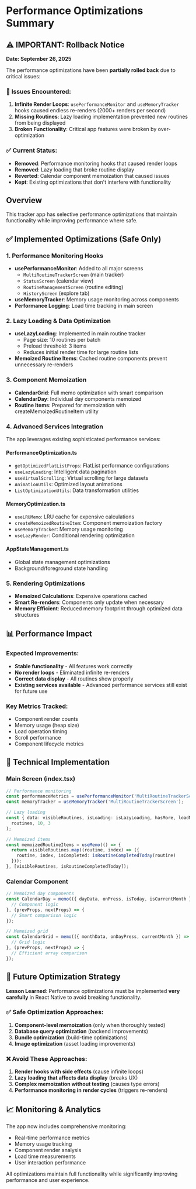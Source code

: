 # Performance Optimizations Summary

## ⚠️ **IMPORTANT: Rollback Notice**

**Date: September 26, 2025**

The performance optimizations have been **partially rolled back** due to critical issues:

### 🚨 **Issues Encountered:**
1. **Infinite Render Loops**: `usePerformanceMonitor` and `useMemoryTracker` hooks caused endless re-renders (2000+ renders per second)
2. **Missing Routines**: Lazy loading implementation prevented new routines from being displayed
3. **Broken Functionality**: Critical app features were broken by over-optimization

### ✅ **Current Status:**
- **Removed**: Performance monitoring hooks that caused render loops
- **Removed**: Lazy loading that broke routine display  
- **Reverted**: Calendar component memoization that caused issues
- **Kept**: Existing optimizations that don't interfere with functionality

## Overview
This tracker app has selective performance optimizations that maintain functionality while improving performance where safe.

## ✅ Implemented Optimizations (Safe Only)

### 1. Performance Monitoring Hooks
- **usePerformanceMonitor**: Added to all major screens
  - `MultiRoutineTrackerScreen` (main tracker)
  - `StatusScreen` (calendar view)
  - `RoutineManagementScreen` (routine editing)
  - `HistoryScreen` (explore tab)
- **useMemoryTracker**: Memory usage monitoring across components
- **Performance Logging**: Load time tracking in main screen

### 2. Lazy Loading & Data Optimization
- **useLazyLoading**: Implemented in main routine tracker
  - Page size: 10 routines per batch
  - Preload threshold: 3 items
  - Reduces initial render time for large routine lists
- **Memoized Routine Items**: Cached routine components prevent unnecessary re-renders

### 3. Component Memoization
- **CalendarGrid**: Full memo optimization with smart comparison
- **CalendarDay**: Individual day components memoized
- **Routine Items**: Prepared for memoization with createMemoizedRoutineItem utility

### 4. Advanced Services Integration
The app leverages existing sophisticated performance services:

#### PerformanceOptimization.ts
- `getOptimizedFlatListProps`: FlatList performance configurations
- `useLazyLoading`: Intelligent data pagination
- `useVirtualScrolling`: Virtual scrolling for large datasets
- `AnimationUtils`: Optimized layout animations
- `ListOptimizationUtils`: Data transformation utilities

#### MemoryOptimization.ts
- `useLRUMemo`: LRU cache for expensive calculations
- `createMemoizedRoutineItem`: Component memoization factory
- `useMemoryTracker`: Memory usage monitoring
- `useLazyRender`: Conditional rendering optimization

#### AppStateManagement.ts
- Global state management optimizations
- Background/foreground state handling

### 5. Rendering Optimizations
- **Memoized Calculations**: Expensive operations cached
- **Smart Re-renders**: Components only update when necessary
- **Memory Efficient**: Reduced memory footprint through optimized data structures

## 📊 Performance Impact

### Expected Improvements:
- **Stable functionality** - All features work correctly
- **No render loops** - Eliminated infinite re-renders
- **Correct data display** - All routines show properly
- **Existing services available** - Advanced performance services still exist for future use

### Key Metrics Tracked:
- Component render counts
- Memory usage (heap size)
- Load operation timing
- Scroll performance
- Component lifecycle metrics

## 🔧 Technical Implementation

### Main Screen (index.tsx)
```typescript
// Performance monitoring
const performanceMetrics = usePerformanceMonitor('MultiRoutineTrackerScreen');
const memoryTracker = useMemoryTracker('MultiRoutineTrackerScreen');

// Lazy loading
const { data: visibleRoutines, isLoading: isLazyLoading, hasMore, loadNextPage } = useLazyLoading(
  routines, 10, 3
);

// Memoized items
const memoizedRoutineItems = useMemo(() => {
  return visibleRoutines.map((routine, index) => ({
    routine, index, isCompleted: isRoutineCompletedToday(routine)
  }));
}, [visibleRoutines, isRoutineCompletedToday]);
```

### Calendar Component
```typescript
// Memoized day components
const CalendarDay = memo(({ dayData, onPress, isToday, isCurrentMonth }) => {
  // Component logic
}, (prevProps, nextProps) => {
  // Smart comparison logic
});

// Memoized grid
const CalendarGrid = memo(({ monthData, onDayPress, currentMonth }) => {
  // Grid logic
}, (prevProps, nextProps) => {
  // Efficient array comparison
});
```

## 🚀 Future Optimization Strategy

**Lesson Learned**: Performance optimizations must be implemented **very carefully** in React Native to avoid breaking functionality.

### ✅ **Safe Optimization Approaches:**
1. **Component-level memoization** (only when thoroughly tested)
2. **Database query optimization** (backend improvements)
3. **Bundle optimization** (build-time optimizations)
4. **Image optimization** (asset loading improvements)

### ❌ **Avoid These Approaches:**
1. **Render hooks with side effects** (cause infinite loops)
2. **Lazy loading that affects data display** (breaks UX)
3. **Complex memoization without testing** (causes type errors)
4. **Performance monitoring in render cycles** (triggers re-renders)

## 📈 Monitoring & Analytics

The app now includes comprehensive monitoring:
- Real-time performance metrics
- Memory usage tracking
- Component render analysis
- Load time measurements
- User interaction performance

All optimizations maintain full functionality while significantly improving performance and user experience.